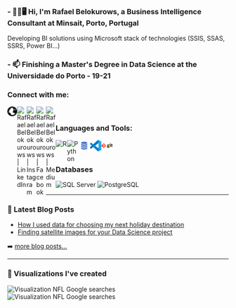 ### - 🧔🏻🖥 Hi, I'm Rafael Belokurows, a Business Intelligence Consultant at Minsait, Porto, Portugal
Developing BI solutions using Microsoft stack of technologies (SSIS, SSAS, SSRS, Power BI...)
### - 📫 Finishing a Master's Degree in Data Science at the Universidade do Porto - 19-21

### Connect with me:

[<img align="left" alt="codeSTACKr.com" width="22px" src="https://raw.githubusercontent.com/iconic/open-iconic/master/svg/globe.svg" />][website]
[<img align="left" alt="Rafael Belokurows | LinkedIn" width="22px" src="https://raw.githubusercontent.com/gauravghongde/social-icons/master/PNG/Color/LinkedIN.png" />][linkedin]
[<img align="left" alt="Rafael Belokurows | Instagram" width="22px" src="https://raw.githubusercontent.com/gauravghongde/social-icons/master/PNG/Color/Instagram.png" />][instagram]
[<img align="left" alt="Rafael Belokurows | Facebook" width="22px" src="https://raw.githubusercontent.com/gauravghongde/social-icons/master/PNG/Color/Facebook.png" />][facebook]
[<img align="left" alt="Rafael Belokurows | Medium" width="22px" src="https://raw.githubusercontent.com/gauravghongde/social-icons/master/PNG/Color/Medium.png"/>][medium]

<br />

### Languages and Tools:

[<img align="left" alt="R" width="26px" src="https://raw.githubusercontent.com/abranhe/programming-languages-logos/master/src/r/r_32x32.png"/>][website]
[<img align="left" alt="Python" width="26px" src="https://raw.githubusercontent.com/abranhe/programming-languages-logos/master/src/python/python_32x32.png"/>][website]
[<img align="left" alt="SQL" width="26px" src="https://raw.githubusercontent.com/github/explore/80688e429a7d4ef2fca1e82350fe8e3517d3494d/topics/sql/sql.png" />][website]
[<img align="left" alt="Visual Studio Code" width="26px" src="https://raw.githubusercontent.com/github/explore/80688e429a7d4ef2fca1e82350fe8e3517d3494d/topics/visual-studio-code/visual-studio-code.png" />][website]
[<img align="left" alt="Git" width="26px" src="https://raw.githubusercontent.com/github/explore/80688e429a7d4ef2fca1e82350fe8e3517d3494d/topics/git/git.png" />][website]

<br />
<br />

### Databases

![SQL Server](https://img.shields.io/badge/Microsoft_SQL_Server-CC2927?style=for-the-badge&logo=microsoft-sql-server&logoColor=white)
![PostgreSQL](https://img.shields.io/badge/-PostgreSQL-336791?style=flat-square&logo=postgresql)

---

### 📕 Latest Blog Posts

- [How I used data for choosing my next holiday destination](https://towardsdatascience.com/how-i-used-data-for-choosing-my-next-holiday-destination-21b3519fe995)
- [Finding satellite images for your Data Science project](https://towardsdatascience.com/finding-satellite-images-for-your-data-science-project-888695361925)

➡️ [more blog posts...](https://rafabelokurows.github.io/)

---

### 📕 Visualizations I've created

[<img align="left" alt="Visualization NFL Google searches" width="600px" src="https://miro.medium.com/max/1125/1*jIIkK1AUn-x6F3Z1y7BWoQ.png"/>][website]
[<img align="left" alt="Visualization NFL Google searches" width="250px" src="https://miro.medium.com/max/2700/0*0o0N6Ml1UzJG6zEZ"/>][website]

---

[website]: https://rafabelokurows.github.io/
[instagram]: https://instagram.com/rafabws
[linkedin]: https://linkedin.com/in/rafael-belokurows
[facebook]: https://www.facebook.com/rafael.belokurows
[medium]: https://rafabelokurows.medium.com/
[webdevplaylist]: https://www.youtube.com/playlist?list=PLkwxH9e_vrAJ0WbEsFA9W3I1W-g_BTsbt
[jsplaylist]: https://www.youtube.com/playlist?list=PLkwxH9e_vrALRJKu7wfXby3MKeflhTu6B
[cssplaylist]: https://www.youtube.com/playlist?list=PLkwxH9e_vrALSdvZuEh6gqQdmDoDIoqz4
[reactplaylist]: https://www.youtube.com/playlist?list=PLkwxH9e_vrAK4TdffpxKY3QGyHCpxFcQ0
